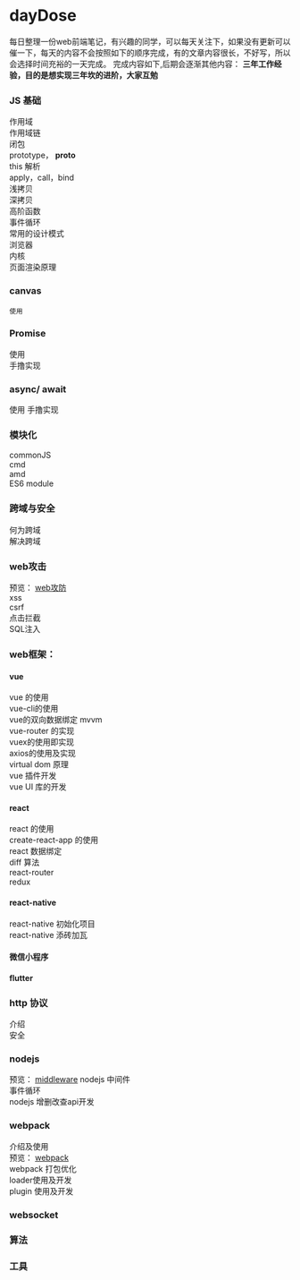 # dayDose
每日整理一份web前端笔记，有兴趣的同学，可以每天关注下，如果没有更新可以催一下，每天的内容不会按照如下的顺序完成，有的文章内容很长，不好写，所以会选择时间充裕的一天完成。
完成内容如下,后期会逐渐其他内容：
**三年工作经验，目的是想实现三年坎的进阶，大家互勉**
### JS 基础
作用域  
作用域链  
闭包  
prototype， __proto__  
this 解析  
apply，call，bind   
浅拷贝  
深拷贝  
高阶函数  
事件循环  
常用的设计模式  
浏览器  
内核  
页面渲染原理  

### canvas
    使用
### Promise
使用  
手撸实现  
### async/ await
使用
手撸实现
### 模块化
commonJS  
cmd  
amd  
ES6 module  
### 跨域与安全
何为跨域  
解决跨域  
### web攻击
预览： [web攻防](https://github.com/adouwt/dayDose/blob/master/DoseDay/web%E5%AE%89%E5%85%A8%E6%94%BB%E9%98%B2.md)  
xss  
csrf  
点击拦截  
SQL注入  

### web框架：
#### vue
vue 的使用  
vue-cli的使用  
vue的双向数据绑定 mvvm  
vue-router 的实现  
vuex的使用即实现  
axios的使用及实现  
virtual dom 原理  
vue 插件开发  
vue UI 库的开发  

#### react 
react 的使用  
create-react-app 的使用  
react 数据绑定  
diff 算法  
react-router  
redux  

#### react-native
react-native 初始化项目  
react-native 添砖加瓦  

#### 微信小程序

#### flutter

### http 协议
介绍  
安全  

### nodejs
预览： [middleware](https://github.com/adouwt/dayDose/blob/master/DoseDay/nodejs%E4%B8%AD%E9%97%B4%E4%BB%B6.md)
nodejs 中间件  
事件循环  
nodejs 增删改查api开发  

### webpack
介绍及使用  
预览： [webpack](https://github.com/adouwt/dayDose/blob/master/DoseDay/webpack.md)  
webpack 打包优化  
loader使用及开发  
plugin 使用及开发  

### websocket


### 算法


### 工具